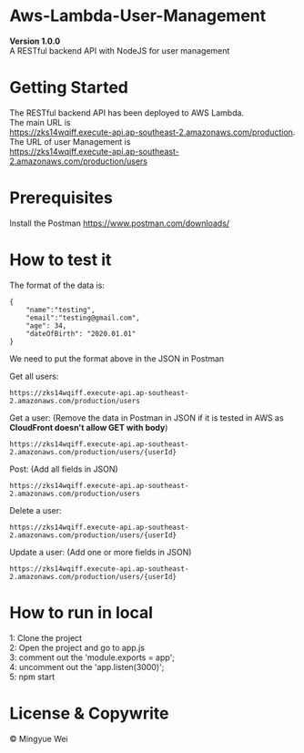 # Aws-Lambda-User-Management
**Version 1.0.0**
<br />
A RESTful backend API with NodeJS for user management

# Getting Started
The RESTful backend API has been deployed to AWS Lambda.
<br />
The main URL is
<br />https://zks14wqiff.execute-api.ap-southeast-2.amazonaws.com/production.
<br />
The URL of user Management is
<br />https://zks14wqiff.execute-api.ap-southeast-2.amazonaws.com/production/users

# Prerequisites
Install the Postman https://www.postman.com/downloads/

# How to test it
The format of the data is:
```
{
    "name":"testing",
    "email":"testing@gmail.com",
    "age": 34,
    "dateOfBirth": "2020.01.01"
}
```
We need to put the format above in the JSON in Postman

Get all users:
```
https://zks14wqiff.execute-api.ap-southeast-2.amazonaws.com/production/users
```
Get a user: (Remove the data in Postman in JSON if it is tested in AWS as **CloudFront doesn't allow GET with body**)
```
https://zks14wqiff.execute-api.ap-southeast-2.amazonaws.com/production/users/{userId}
```
Post: (Add all fields in JSON)
```
https://zks14wqiff.execute-api.ap-southeast-2.amazonaws.com/production/users
```
Delete a user:
```
https://zks14wqiff.execute-api.ap-southeast-2.amazonaws.com/production/users/{userId}
```

Update a user: (Add one or more fields in JSON)
```
https://zks14wqiff.execute-api.ap-southeast-2.amazonaws.com/production/users/{userId}
```

# How to run in local
1: Clone the project
<br />
2: Open the project and go to app.js
<br />
3: comment out the 'module.exports = app';
<br />
4: uncomment out the 'app.listen(3000)';
<br />
5: npm start

# License & Copywrite
© Mingyue Wei
